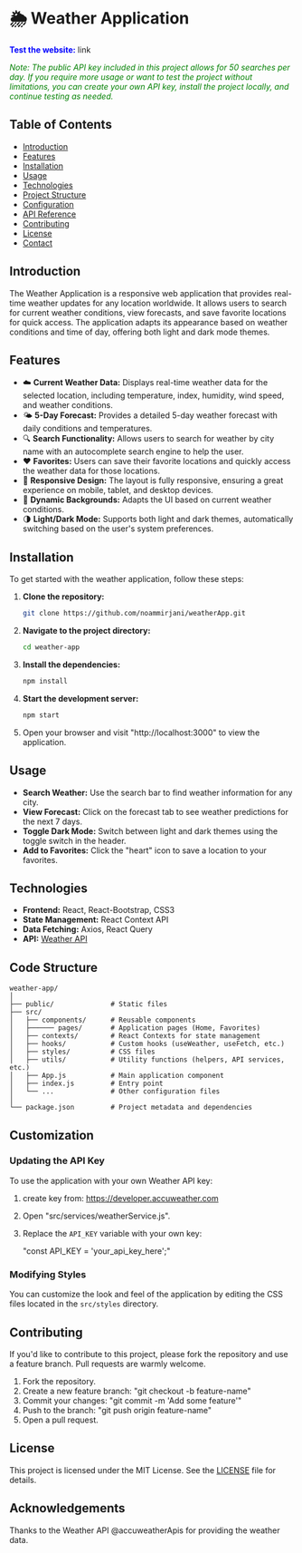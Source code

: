 # 🌦 Weather Application

**<span style="color:blue;">Test the website:** link </span>

<span style="color:green;">_Note: The public API key included in this project allows for 50 searches per day. If you require more usage or want to test the project without limitations, you can create your own API key, install the project locally, and continue testing as needed._
</span>

## Table of Contents

- [Introduction](#introduction)
- [Features](#features)
- [Installation](#installation)
- [Usage](#usage)
- [Technologies](#technologies)
- [Project Structure](#project-structure)
- [Configuration](#configuration)
- [API Reference](#api-reference)
- [Contributing](#contributing)
- [License](#license)
- [Contact](#contact)

## Introduction

The Weather Application is a responsive web application that provides real-time weather updates for any location worldwide. It allows users to search for current weather conditions, view forecasts, and save favorite locations for quick access. The application adapts its appearance based on weather conditions and time of day, offering both light and dark mode themes.

## Features

- ☁️ **Current Weather Data:** Displays real-time weather data for the selected location, including temperature, index, humidity, wind speed, and weather conditions.
- 🌤️ **5-Day Forecast:** Provides a detailed 5-day weather forecast with daily conditions and temperatures.
- 🔍 **Search Functionality:** Allows users to search for weather by city name with an autocomplete search engine to help the user.
- ❤️ **Favorites:** Users can save their favorite locations and quickly access the weather data for those locations.
- 📱 **Responsive Design:** The layout is fully responsive, ensuring a great experience on mobile, tablet, and desktop devices.
- 🎨 **Dynamic Backgrounds:** Adapts the UI based on current weather conditions.
- 🌗 **Light/Dark Mode:** Supports both light and dark themes, automatically switching based on the user's system preferences.

## Installation

To get started with the weather application, follow these steps:

1. **Clone the repository:**

   ```bash
   git clone https://github.com/noammirjani/weatherApp.git
   ```

2. **Navigate to the project directory:**

   ```bash
   cd weather-app
   ```

3. **Install the dependencies:**

   ```bash
   npm install
   ```

4. **Start the development server:**

   ```bash
   npm start
   ```

5. Open your browser and visit "http://localhost:3000" to view the application.

## Usage

- **Search Weather:** Use the search bar to find weather information for any city.
- **View Forecast:** Click on the forecast tab to see weather predictions for the next 7 days.
- **Toggle Dark Mode:** Switch between light and dark themes using the toggle switch in the header.
- **Add to Favorites:** Click the "heart" icon to save a location to your favorites.

## Technologies

- **Frontend:** React, React-Bootstrap, CSS3
- **State Management:** React Context API
- **Data Fetching:** Axios, React Query
- **API:** [Weather API](https://developer.accuweather.com)

## Code Structure

```plaintext"
weather-app/
│
├── public/              # Static files
├── src/
│   ├── components/      # Reusable components
│   ├────── pages/       # Application pages (Home, Favorites)
│   ├── contexts/        # React Contexts for state management
│   ├── hooks/           # Custom hooks (useWeather, useFetch, etc.)
│   ├── styles/          # CSS files
│   ├── utils/           # Utility functions (helpers, API services, etc.)
│   ├── App.js           # Main application component
│   ├── index.js         # Entry point
│   └── ...              # Other configuration files
│
└── package.json         # Project metadata and dependencies
```

## Customization

### Updating the API Key

To use the application with your own Weather API key:

1. create key from: https://developer.accuweather.com
1. Open "src/services/weatherService.js".
1. Replace the `API_KEY` variable with your own key:

   "const API_KEY = 'your_api_key_here';"

### Modifying Styles

You can customize the look and feel of the application by editing the CSS files located in the `src/styles` directory.

## Contributing

If you'd like to contribute to this project, please fork the repository and use a feature branch. Pull requests are warmly welcome.

1. Fork the repository.
2. Create a new feature branch: "git checkout -b feature-name"
3. Commit your changes: "git commit -m 'Add some feature'"
4. Push to the branch: "git push origin feature-name"
5. Open a pull request.

## License

This project is licensed under the MIT License. See the [LICENSE](LICENSE) file for details.

## Acknowledgements

Thanks to the Weather API @accuweatherApis for providing the weather data.
